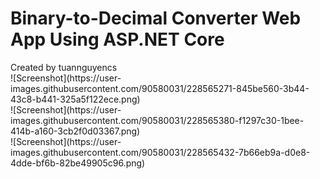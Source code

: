 <h1>Binary-to-Decimal Converter Web App Using ASP.NET Core</h1>
Created by tuannguyencs<br>
![Screenshot](https://user-images.githubusercontent.com/90580031/228565271-845be560-3b44-43c8-b441-325a5f122ece.png)<br>
![Screenshot](https://user-images.githubusercontent.com/90580031/228565380-f1297c30-1bee-414b-a160-3cb2f0d03367.png)<br>
![Screenshot](https://user-images.githubusercontent.com/90580031/228565432-7b66eb9a-d0e8-4dde-bf6b-82be49905c96.png)
